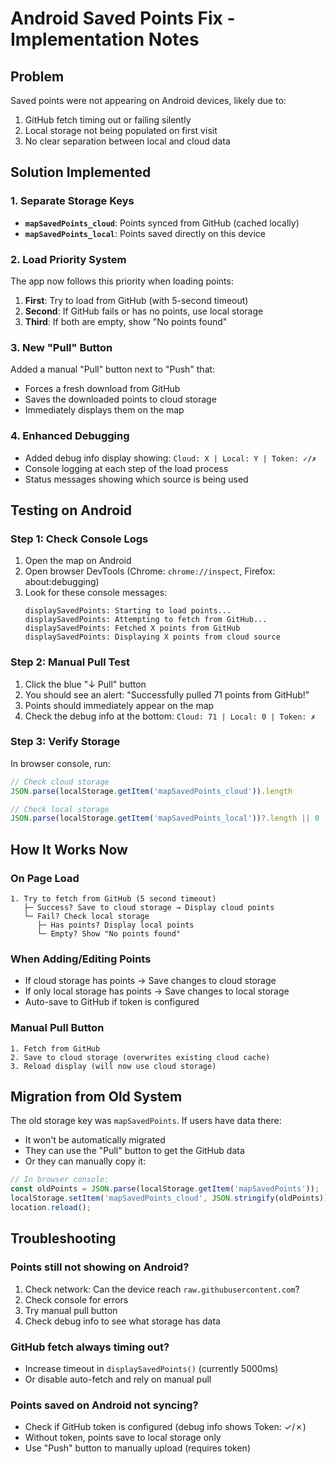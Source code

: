 # Android Saved Points Fix - Implementation Notes

## Problem
Saved points were not appearing on Android devices, likely due to:
1. GitHub fetch timing out or failing silently
2. Local storage not being populated on first visit
3. No clear separation between local and cloud data

## Solution Implemented

### 1. Separate Storage Keys
- **`mapSavedPoints_cloud`**: Points synced from GitHub (cached locally)
- **`mapSavedPoints_local`**: Points saved directly on this device

### 2. Load Priority System
The app now follows this priority when loading points:
1. **First**: Try to load from GitHub (with 5-second timeout)
2. **Second**: If GitHub fails or has no points, use local storage
3. **Third**: If both are empty, show "No points found"

### 3. New "Pull" Button
Added a manual "Pull" button next to "Push" that:
- Forces a fresh download from GitHub
- Saves the downloaded points to cloud storage
- Immediately displays them on the map

### 4. Enhanced Debugging
- Added debug info display showing: `Cloud: X | Local: Y | Token: ✓/✗`
- Console logging at each step of the load process
- Status messages showing which source is being used

## Testing on Android

### Step 1: Check Console Logs
1. Open the map on Android
2. Open browser DevTools (Chrome: `chrome://inspect`, Firefox: about:debugging)
3. Look for these console messages:
   ```
   displaySavedPoints: Starting to load points...
   displaySavedPoints: Attempting to fetch from GitHub...
   displaySavedPoints: Fetched X points from GitHub
   displaySavedPoints: Displaying X points from cloud source
   ```

### Step 2: Manual Pull Test
1. Click the blue "↓ Pull" button
2. You should see an alert: "Successfully pulled 71 points from GitHub!"
3. Points should immediately appear on the map
4. Check the debug info at the bottom: `Cloud: 71 | Local: 0 | Token: ✗`

### Step 3: Verify Storage
In browser console, run:
```javascript
// Check cloud storage
JSON.parse(localStorage.getItem('mapSavedPoints_cloud')).length

// Check local storage
JSON.parse(localStorage.getItem('mapSavedPoints_local'))?.length || 0
```

## How It Works Now

### On Page Load
```
1. Try to fetch from GitHub (5 second timeout)
   ├─ Success? Save to cloud storage → Display cloud points
   └─ Fail? Check local storage
      ├─ Has points? Display local points
      └─ Empty? Show "No points found"
```

### When Adding/Editing Points
- If cloud storage has points → Save changes to cloud storage
- If only local storage has points → Save changes to local storage
- Auto-save to GitHub if token is configured

### Manual Pull Button
```
1. Fetch from GitHub
2. Save to cloud storage (overwrites existing cloud cache)
3. Reload display (will now use cloud storage)
```

## Migration from Old System

The old storage key was `mapSavedPoints`. If users have data there:
- It won't be automatically migrated
- They can use the "Pull" button to get the GitHub data
- Or they can manually copy it:

```javascript
// In browser console:
const oldPoints = JSON.parse(localStorage.getItem('mapSavedPoints'));
localStorage.setItem('mapSavedPoints_cloud', JSON.stringify(oldPoints));
location.reload();
```

## Troubleshooting

### Points still not showing on Android?
1. Check network: Can the device reach `raw.githubusercontent.com`?
2. Check console for errors
3. Try manual pull button
4. Check debug info to see what storage has data

### GitHub fetch always timing out?
- Increase timeout in `displaySavedPoints()` (currently 5000ms)
- Or disable auto-fetch and rely on manual pull

### Points saved on Android not syncing?
- Check if GitHub token is configured (debug info shows Token: ✓/✗)
- Without token, points save to local storage only
- Use "Push" button to manually upload (requires token)

